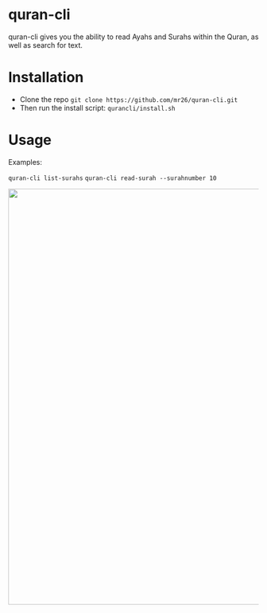 # quran-cli
quran-cli gives you the ability to read Ayahs and Surahs within the Quran, as well as search for text.

# Installation
- Clone the repo ```git clone https://github.com/mr26/quran-cli.git```
- Then run the install script: ```qurancli/install.sh```

# Usage

Examples:

```quran-cli list-surahs```
```quran-cli read-surah --surahnumber 10```


<a href="https://asciinema.org/a/Uqurh5QumhLHFBQxlIN5KgjWo"><img src="https://asciinema.org/a/14.png" width="836"/></a>

